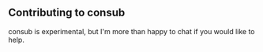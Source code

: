 ## Contributing to consub

consub is experimental, but I'm more than happy to chat if you would like to help.


